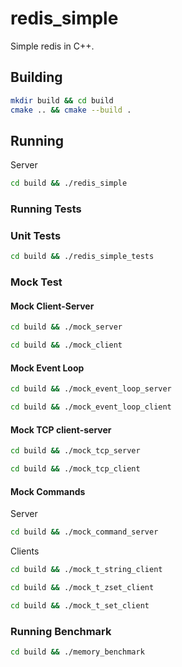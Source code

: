 # redis_simple
Simple redis in C++.

## Building
```sh
mkdir build && cd build
cmake .. && cmake --build .
```

## Running
Server
```sh
cd build && ./redis_simple
```

### Running Tests
### Unit Tests
```sh
cd build && ./redis_simple_tests
```

### Mock Test
#### Mock Client-Server
```sh
cd build && ./mock_server
```
```sh
cd build && ./mock_client
```

#### Mock Event Loop
```sh
cd build && ./mock_event_loop_server
```
```sh
cd build && ./mock_event_loop_client
```

#### Mock TCP client-server
```sh
cd build && ./mock_tcp_server
```
```sh
cd build && ./mock_tcp_client
```

#### Mock Commands
Server
```sh
cd build && ./mock_command_server
```
Clients
```sh
cd build && ./mock_t_string_client
```
```sh
cd build && ./mock_t_zset_client
```
```sh
cd build && ./mock_t_set_client
```

### Running Benchmark
```sh
cd build && ./memory_benchmark
```
